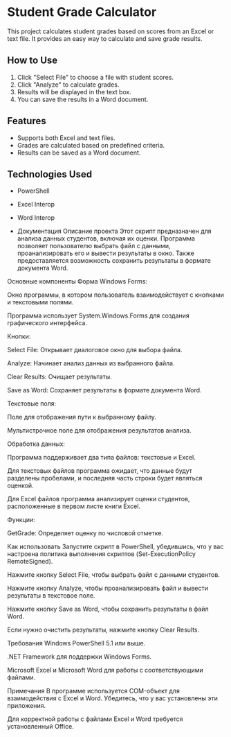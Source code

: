 # Student Grade Calculator

This project calculates student grades based on scores from an Excel or text file. It provides an easy way to calculate and save grade results.

## How to Use

1. Click "Select File" to choose a file with student scores.
2. Click "Analyze" to calculate grades.
3. Results will be displayed in the text box.
4. You can save the results in a Word document.

## Features

- Supports both Excel and text files.
- Grades are calculated based on predefined criteria.
- Results can be saved as a Word document.

## Technologies Used

- PowerShell
- Excel Interop
- Word Interop

- Документация
Описание проекта
Этот скрипт предназначен для анализа данных студентов, включая их оценки. Программа позволяет пользователю выбрать файл с данными, проанализировать его и вывести результаты в окно. Также предоставляется возможность сохранить результаты в формате документа Word.

Основные компоненты
Форма Windows Forms:

Окно программы, в котором пользователь взаимодействует с кнопками и текстовыми полями.

Программа использует System.Windows.Forms для создания графического интерфейса.

Кнопки:

Select File: Открывает диалоговое окно для выбора файла.

Analyze: Начинает анализ данных из выбранного файла.

Clear Results: Очищает результаты.

Save as Word: Сохраняет результаты в формате документа Word.

Текстовые поля:

Поле для отображения пути к выбранному файлу.

Мультистрочное поле для отображения результатов анализа.

Обработка данных:

Программа поддерживает два типа файлов: текстовые и Excel.

Для текстовых файлов программа ожидает, что данные будут разделены пробелами, и последняя часть строки будет являться оценкой.

Для Excel файлов программа анализирует оценки студентов, расположенные в первом листе книги Excel.

Функции:

GetGrade: Определяет оценку по числовой отметке.

Как использовать
Запустите скрипт в PowerShell, убедившись, что у вас настроена политика выполнения скриптов (Set-ExecutionPolicy RemoteSigned).

Нажмите кнопку Select File, чтобы выбрать файл с данными студентов.

Нажмите кнопку Analyze, чтобы проанализировать файл и вывести результаты в текстовое поле.

Нажмите кнопку Save as Word, чтобы сохранить результаты в файл Word.

Если нужно очистить результаты, нажмите кнопку Clear Results.

Требования
Windows PowerShell 5.1 или выше.

.NET Framework для поддержки Windows Forms.

Microsoft Excel и Microsoft Word для работы с соответствующими файлами.

Примечания
В программе используется COM-объект для взаимодействия с Excel и Word. Убедитесь, что у вас установлены эти приложения.

Для корректной работы с файлами Excel и Word требуется установленный Office.
